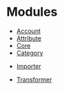 # Modules

 * [Account](backend/modules/account.md)
 * [Attribute](backend/modules/attribute.md)
 * [Core](backend/modules/core.md) 
 * [Category](backend/modules/category.md)
  <!--- * [Connector](backend/modules/connector.md) --->
  <!--- * [Connector magento](backend/modules/connector-magento.md) --->
 * [Importer](backend/modules/importer.md)
  <!--- * [Segment](backend/modules/segment.md) --->
 * [Transformer](backend/modules/transformer.md)
